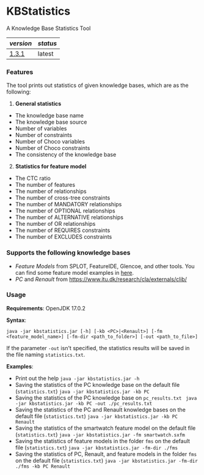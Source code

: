 # KBStatistics

A Knowledge Base Statistics Tool

| *version* | *status* |
|---|---|
| [1.3.1](https://github.com/manleviet/CA-CDR-V2/releases/tag/kbstatistics-v1.3.1)| latest |

### Features

The tool prints out statistics of given knowledge bases, which are as the following:

1. **General statistics**
  - The knowledge base name
  - The knowledge base source
  - Number of variables
  - Number of constraints
  - Number of Choco variables
  - Number of Choco constraints
  - The consistency of the knowledge base

2. **Statistics for feature model**
  - The CTC ratio
  - The number of features
  - The number of relationships
  - The number of cross-tree constraints
  - The number of MANDATORY relationships
  - The number of OPTIONAL relationships
  - The number of ALTERNATIVE relationships
  - The number of OR relationships
  - The number of REQUIRES constraints
  - The number of EXCLUDES constraints

### Supports the following knowledge bases

- _Feature Models_ from SPLOT, FeatureIDE, Glencoe, and other tools. You can find some feature model examples in [here](https://github.com/manleviet/KBStatistics/tree/main/src/test/resources/fms).
- _PC_ and _Renault_ from https://www.itu.dk/research/cla/externals/clib/

### Usage

**Requirements**: OpenJDK 17.0.2

**Syntax**: 
```
java -jar kbstatistics.jar [-h] [-kb <PC>|<Renault>] [-fm <feature_model_name>] [-fm-dir <path_to_folder>] [-out <path_to_file>]
```

If the parameter `-out` isn't specified, the statistics results will be saved in the file naming `statistics.txt`.

**Examples**:
- Print out the help
`java -jar kbstatistics.jar -h`
- Saving the statistics of the PC knowledge base on the default file (`statistics.txt`)
`java -jar kbstatistics.jar -kb PC`
- Saving the statistics of the PC knowledge base on `pc_results.txt `
`java -jar kbstatistics.jar -kb PC -out ./pc_results.txt`
- Saving the statistics of the PC and Renault knowledge bases on the default file (`statistics.txt`)
`java -jar kbstatistics.jar -kb PC Renault`
- Saving the statistics of the smartwatch feature model on the default file (`statistics.txt`)
`java -jar kbstatistics.jar -fm smartwatch.sxfm`
- Saving the statistics of feature models in the folder `fms` on the default file (`statistics.txt`)
`java -jar kbstatistics.jar -fm-dir ./fms`
- Saving the statistics of PC, Renault, and feature models in the folder `fms` on the default file (`statistics.txt`)
`java -jar kbstatistics.jar -fm-dir ./fms -kb PC Renault`
